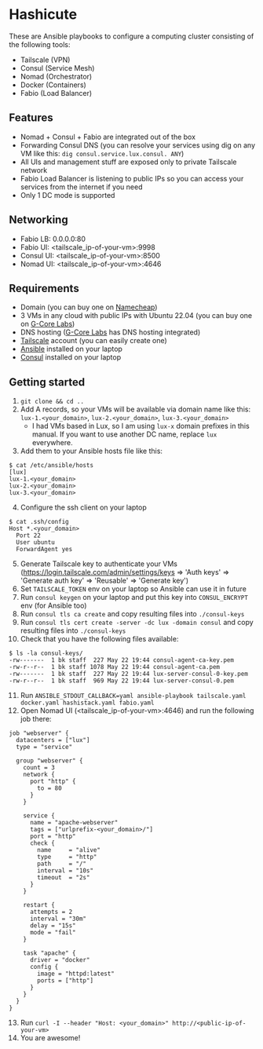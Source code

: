 # Hashicute

These are Ansible playbooks to configure a computing cluster consisting of the following tools:

* Tailscale (VPN)
* Consul (Service Mesh)
* Nomad (Orchestrator)
* Docker (Containers)
* Fabio (Load Balancer)

## Features

* Nomad + Consul + Fabio are integrated out of the box
* Forwarding Consul DNS (you can resolve your services using dig on any VM like this: `dig consul.service.lux.consul. ANY`)
* All UIs and management stuff are exposed only to private Tailscale network
* Fabio Load Balancer is listening to public IPs so you can access your services from the internet if you need
* Only 1 DC mode is supported

## Networking

* Fabio LB: 0.0.0.0:80
* Fabio UI: <tailscale_ip-of-your-vm>:9998
* Consul UI: <tailscale_ip-of-your-vm>:8500
* Nomad UI: <tailscale_ip-of-your-vm>:4646

## Requirements

* Domain (you can buy one on [Namecheap](https://namecheap.com))
* 3 VMs in any cloud with public IPs with Ubuntu 22.04 (you can buy one on [G-Core Labs](https://gcorelabs.com))
* DNS hosting ([G-Core Labs](https://gcorelabs.com) has DNS hosting integrated)
* [Tailscale](https://tailscale.com) account (you can easily create one)
* [Ansible](https://docs.ansible.com/ansible/latest/installation_guide/intro_installation.html#installing-ansible-on-specific-operating-systems) installed on your laptop
* [Consul](https://www.consul.io/downloads) installed on your laptop

## Getting started

1. `git clone && cd ..`
2. Add A records, so your VMs will be available via domain name like this: `lux-1.<your_domain>`, `lux-2.<your_domain>`, `lux-3.<your_domain>`
   * I had VMs based in Lux, so I am using `lux-x` domain prefixes in this manual. If you want to use another DC name, replace `lux` everywhere.
3. Add them to your Ansible hosts file like this:

```
$ cat /etc/ansible/hosts
[lux]
lux-1.<your_domain>
lux-2.<your_domain>
lux-3.<your_domain>
```

4. Configure the ssh client on your laptop

```
$ cat .ssh/config
Host *.<your_domain>
  Port 22
  User ubuntu
  ForwardAgent yes
```

5. Generate Tailscale key to authenticate your VMs (https://login.tailscale.com/admin/settings/keys => 'Auth keys' => 'Generate auth key' => 'Reusable' => 'Generate key')
6. Set `TAILSCALE_TOKEN` env on your laptop so Ansible can use it in future
7. Run `consul keygen` on your laptop and put this key into `CONSUL_ENCRYPT` env (for Ansible too)
8. Run `consul tls ca create` and copy resulting files into `./consul-keys`
9.  Run `consul tls cert create -server -dc lux -domain consul` and copy resulting files into `./consul-keys`
10. Check that you have the following files available:

```
$ ls -la consul-keys/
-rw-------  1 bk staff  227 May 22 19:44 consul-agent-ca-key.pem
-rw-r--r--  1 bk staff 1078 May 22 19:44 consul-agent-ca.pem
-rw-------  1 bk staff  227 May 22 19:44 lux-server-consul-0-key.pem
-rw-r--r--  1 bk staff  969 May 22 19:44 lux-server-consul-0.pem
```

11. Run `ANSIBLE_STDOUT_CALLBACK=yaml ansible-playbook tailscale.yaml docker.yaml hashistack.yaml fabio.yaml`
12. Open Nomad UI (<tailscale_ip-of-your-vm>:4646) and run the following job there:

```hcl
job "webserver" {
  datacenters = ["lux"]
  type = "service"

  group "webserver" {
    count = 3
    network {
      port "http" {
        to = 80
      }
    }

    service {
      name = "apache-webserver"
      tags = ["urlprefix-<your_domain>/"]
      port = "http"
      check {
        name     = "alive"
        type     = "http"
        path     = "/"
        interval = "10s"
        timeout  = "2s"
      }
    }

    restart {
      attempts = 2
      interval = "30m"
      delay = "15s"
      mode = "fail"
    }

    task "apache" {
      driver = "docker"
      config {
        image = "httpd:latest"
        ports = ["http"]
      }
    }
  }
}
```

13. Run `curl -I --header "Host: <your_domain>" http://<public-ip-of-your-vm>`
14. You are awesome!

